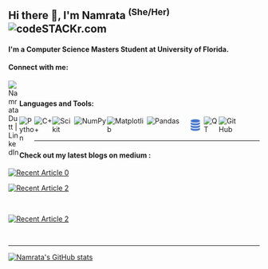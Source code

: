 ## Hi there 👋, I'm Namrata <sup>(She/Her)</sup> <img align="center" alt="codeSTACKr.com" width="62px" src="https://cdn.freebiesupply.com/images/thumbs/2x/florida-gators-logo.png" />

#### I'm a Computer Science Masters Student at University of Florida.

#### Connect with me:

[<img align="left" alt="Namrata Dutt | LinkedIn" width="22px" src="https://cdn.jsdelivr.net/npm/simple-icons@v3/icons/linkedin.svg" />][linkedin]

<br />

#### Languages and Tools:

<img align="left" alt="Python" width="30px" src="https://media.giphy.com/media/KAq5w47R9rmTuvWOWa/giphy.gif" />
<img align="left" alt="C++" width="36px" src="https://2.bp.blogspot.com/-z3HC6lmULWs/VY04-cq47kI/AAAAAAAAAwQ/WH7RVNF_ZcA/s1600/f0ff536eb8244be3a825803e6f04f499.gif" />
<img align="left" alt="Scikit" width="44px" src="https://upload.wikimedia.org/wikipedia/commons/thumb/0/05/Scikit_learn_logo_small.svg/1200px-Scikit_learn_logo_small.svg.png" />
<img align="left" alt="NumPy" width="66px" src="https://raw.githubusercontent.com/numpy/numpy/7e7f4adab814b223f7f917369a72757cd28b10cb/branding/icons/numpylogo.svg" />
<img align="left" alt="Matplotlib" width="80px" src="https://matplotlib.org/_static/logo2.svg" />
<img align="left" alt="Pandas" width="80px" src="https://raw.githubusercontent.com/pandas-dev/pandas/761bceb77d44aa63b71dda43ca46e8fd4b9d7422/web/pandas/static/img/pandas.svg" >
<img align="left" alt="SQL" width="34px" src="https://raw.githubusercontent.com/github/explore/80688e429a7d4ef2fca1e82350fe8e3517d3494d/topics/sql/sql.png" />
<img align="left" alt="QT" width="30px" src="https://raw.githubusercontent.com/simple-icons/simple-icons/b4c26a833274ecd7eb948805c9488ace62e8e664/icons/qt.svg" />
<img align="left" alt="GitHub" width="44px" src="https://res.cloudinary.com/devpost/image/fetch/s--KP5oRp25--/c_limit,f_auto,fl_lossy,q_auto:eco,w_900/https://github.com/npentrel/octoclippy/blob/master/gifs/tentacles.gif%3Fraw%3Dtrue" />
<br />


[linkedin]: https://www.linkedin.com/in/namratadutt/

<br />

---

#### Check out my latest blogs on medium :

<a target="_blank" href="https://github-readme-medium-recent-article.vercel.app/medium/@namratadutt2/0"><img src="https://github-readme-medium-recent-article.vercel.app/medium/@namratadutt2/0" alt="Recent Article 0"> 
<br />

  
<a target="_blank" href="https://github-readme-medium-recent-article.vercel.app/medium/@namratadutt2/1"><img src="https://github-readme-medium-recent-article.vercel.app/medium/@namratadutt2/2" alt="Recent Article 2"> 

<br />

 <a target="_blank" href="https://github-readme-medium-recent-article.vercel.app/medium/@namratadutt2/2"><img src="https://github-readme-medium-recent-article.vercel.app/medium/@namratadutt2/2" alt="Recent Article 2"> 

<br />

 ---

<!-- <img align="left" alt="Aditya's Github Stats" src="https://github-readme-stats.codestackr.vercel.app/api?username=namratadutt&show_icons=true&hide_border=true" />
 -->

![Namrata's GitHub stats](https://github-readme-stats.vercel.app/api?username=namratadutt&show_icons=true&theme=radical)

